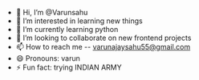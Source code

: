 - 👋 Hi, I’m @Varunsahu
- 👀 I’m interested in learning new things
- 🌱 I’m currently learning python
- 💞️ I’m looking to collaborate on new frontend projects 
- 📫 How to reach me -- varunajaysahu55@gmail.com
- 😄 Pronouns: varun
- ⚡ Fun fact: trying INDIAN ARMY 

<!---
Varunsau/Varunsau is a ✨ special ✨ repository because its `README.md` (this file) appears on your GitHub profile.
You can click the Preview link to take a look at your changes.
--->
